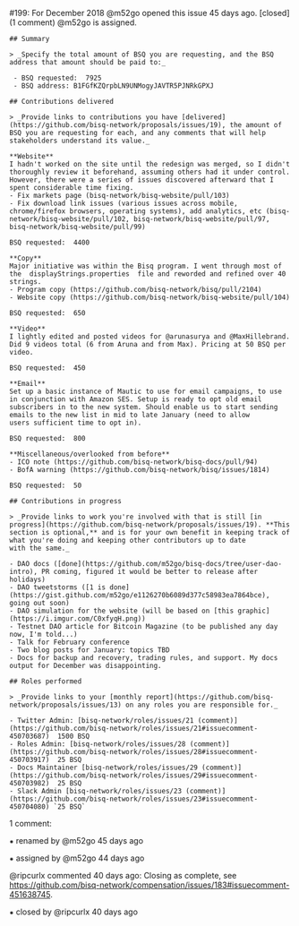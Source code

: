 #199: For December 2018
@m52go opened this issue 45 days ago.  [closed] (1 comment)
@m52go is assigned. 

    ## Summary
    
    > _Specify the total amount of BSQ you are requesting, and the BSQ address that amount should be paid to:_
    
     - BSQ requested:  7925 
     - BSQ address: B1FGfKZQrpbLN9UNMogyJAVTR5PJNRkGPXJ
    
    ## Contributions delivered
    
    > _Provide links to contributions you have [delivered](https://github.com/bisq-network/proposals/issues/19), the amount of BSQ you are requesting for each, and any comments that will help stakeholders understand its value._
    
    **Website**
    I hadn't worked on the site until the redesign was merged, so I didn't thoroughly review it beforehand, assuming others had it under control. However, there were a series of issues discovered afterward that I spent considerable time fixing.
    - Fix markets page (bisq-network/bisq-website/pull/103)
    - Fix download link issues (various issues across mobile, chrome/firefox browsers, operating systems), add analytics, etc (bisq-network/bisq-website/pull/102, bisq-network/bisq-website/pull/97, bisq-network/bisq-website/pull/99)
    
    BSQ requested:  4400 
    
    **Copy**
    Major initiative was within the Bisq program. I went through most of the  displayStrings.properties  file and reworded and refined over 40 strings.
    - Program copy (https://github.com/bisq-network/bisq/pull/2104)
    - Website copy (https://github.com/bisq-network/bisq-website/pull/104)
    
    BSQ requested:  650 
    
    **Video**
    I lightly edited and posted videos for @arunasurya and @MaxHillebrand. Did 9 videos total (6 from Aruna and from Max). Pricing at 50 BSQ per video.
    
    BSQ requested:  450 
    
    **Email**
    Set up a basic instance of Mautic to use for email campaigns, to use in conjunction with Amazon SES. Setup is ready to opt old email subscribers in to the new system. Should enable us to start sending emails to the new list in mid to late January (need to allow 
    users sufficient time to opt in).
    
    BSQ requested:  800 
    
    **Miscellaneous/overlooked from before**
    - ICO note (https://github.com/bisq-network/bisq-docs/pull/94)
    - BofA warning (https://github.com/bisq-network/bisq/issues/1814)
    
    BSQ requested:  50 
    
    ## Contributions in progress
    
    > _Provide links to work you're involved with that is still [in progress](https://github.com/bisq-network/proposals/issues/19). **This section is optional,** and is for your own benefit in keeping track of what you're doing and keeping other contributors up to date 
    with the same._
    
    - DAO docs ([done](https://github.com/m52go/bisq-docs/tree/user-dao-intro), PR coming, figured it would be better to release after holidays)
    - DAO tweetstorms ([1 is done](https://gist.github.com/m52go/e1126270b6089d377c58983ea7864bce), going out soon)
    - DAO simulation for the website (will be based on [this graphic](https://i.imgur.com/C0xfyqH.png))
    - Testnet DAO article for Bitcoin Magazine (to be published any day now, I'm told...)
    - Talk for February conference
    - Two blog posts for January: topics TBD
    - Docs for backup and recovery, trading rules, and support. My docs output for December was disappointing.
    
    ## Roles performed
    
    > _Provide links to your [monthly report](https://github.com/bisq-network/proposals/issues/13) on any roles you are responsible for._
    
    - Twitter Admin: [bisq-network/roles/issues/21 (comment)](https://github.com/bisq-network/roles/issues/21#issuecomment-450703687)  1500 BSQ 
    - Roles Admin: [bisq-network/roles/issues/28 (comment)](https://github.com/bisq-network/roles/issues/28#issuecomment-450703917)  25 BSQ 
    - Docs Maintainer [bisq-network/roles/issues/29 (comment)](https://github.com/bisq-network/roles/issues/29#issuecomment-450703982)  25 BSQ 
    - Slack Admin [bisq-network/roles/issues/23 (comment)](https://github.com/bisq-network/roles/issues/23#issuecomment-450704080) `25 BSQ`


1 comment:

⁕ renamed by @m52go 45 days ago

⁕ assigned by @m52go 44 days ago

@ripcurlx commented 40 days ago:
    Closing as complete, see https://github.com/bisq-network/compensation/issues/183#issuecomment-451638745.


⁕ closed by @ripcurlx 40 days ago

